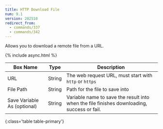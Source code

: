 ```yaml
---
title: HTTP Download File
num: 9.1
version: 202510
redirect_from:
  - commands/337
  - commands/342
---
```


Allows you to download a remote file from a URL.

{% include async.html %}

| Box Name | Type | Description | 
|-------|--------|--------
|URL|String|The web request URL, must start with `http` or `https`
|File Path|String|Path for the file to save into
|Save Variable As (optional)|String|Variable name to save the result into when the file finishes downloading, success or fail.
{:class='table table-primary'}  







